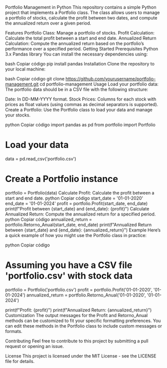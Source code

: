 Portfolio Management in Python
This repository contains a simple Python project that implements a Portfolio class. The class allows users to manage a portfolio of stocks, calculate the profit between two dates, and compute the annualized return over a given period.

Features
Portfolio Class: Manage a portfolio of stocks.
Profit Calculation: Calculate the total profit between a start and end date.
Annualized Return Calculation: Compute the annualized return based on the portfolio’s performance over a specified period.
Getting Started
Prerequisites
Python 3.x
Pandas library
You can install the necessary dependencies using:

bash
Copiar código
pip install pandas
Installation
Clone the repository to your local machine:

bash
Copiar código
git clone https://github.com/yourusername/portfolio-management.git
cd portfolio-management
Usage
Load your portfolio data: The portfolio data should be in a CSV file with the following structure:

Date: In DD-MM-YYYY format.
Stock Prices: Columns for each stock with prices as float values (using commas as decimal separators is supported).
Create a Portfolio: Use the Portfolio class to load your data and manage your stocks.

python
Copiar código
import pandas as pd
from portfolio import Portfolio

# Load your data
data = pd.read_csv('portfolio.csv')

# Create a Portfolio instance
portfolio = Portfolio(data)
Calculate Profit: Calculate the profit between a start and end date.
python
Copiar código
start_date = '01-01-2020'
end_date = '01-01-2024'
profit = portfolio.Profit(start_date, end_date)
print(f"Profit between {start_date} and {end_date}: {profit}")
Calculate Annualized Return: Compute the annualized return for a specified period.
python
Copiar código
annualized_return = portfolio.Retorno_Anual(start_date, end_date)
print(f"Annualized Return between {start_date} and {end_date}: {annualized_return}")
Example
Here’s a quick example of how you might use the Portfolio class in practice:

python
Copiar código
# Assuming you have a CSV file 'portfolio.csv' with stock data
portfolio = Portfolio('portfolio.csv')
profit = portfolio.Profit('01-01-2020', '01-01-2024')
annualized_return = portfolio.Retorno_Anual('01-01-2020', '01-01-2024')

print(f"Profit: {profit}")
print(f"Annualized Return: {annualized_return}")
Customization
The output messages for the Profit and Retorno_Anual methods can be customized to fit your specific formatting preferences. You can edit these methods in the Portfolio class to include custom messages or formats.

Contributing
Feel free to contribute to this project by submitting a pull request or opening an issue.

License
This project is licensed under the MIT License - see the LICENSE file for details.
